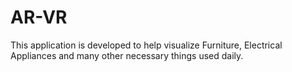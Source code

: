 # AR-VR
This application is developed to help visualize Furniture, Electrical Appliances and many other necessary things used daily.
